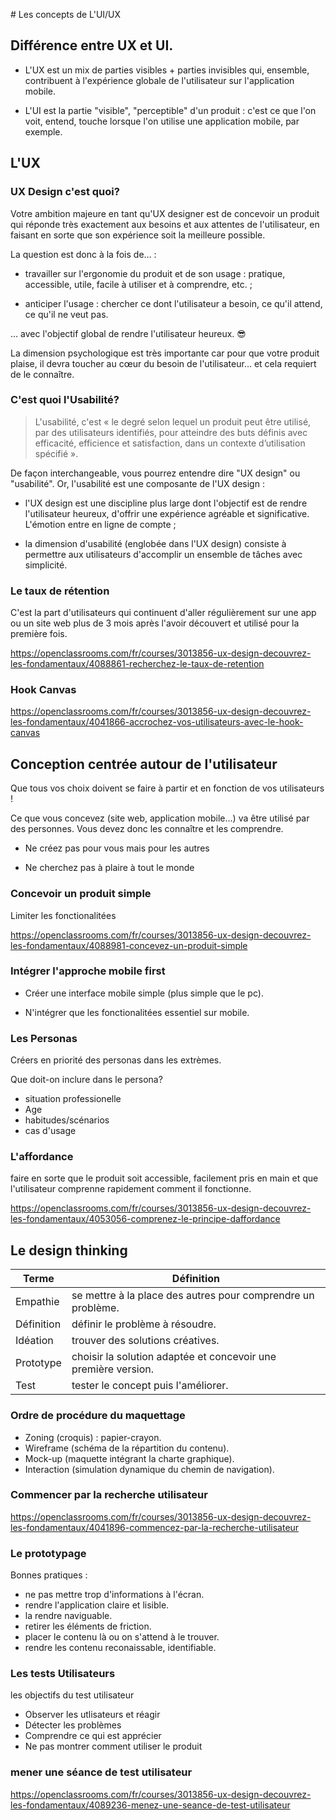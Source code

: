 # Les concepts de L'UI/UX

## Différence entre  UX et UI.

- L'UX est un mix de parties visibles + parties invisibles qui, ensemble, contribuent à l'expérience globale de l'utilisateur sur l'application mobile.

- L'UI est la partie "visible", "perceptible" d'un produit : c'est ce que l'on voit, entend, touche lorsque l'on utilise une application mobile, par exemple.

## L'UX

### UX Design c'est quoi?

Votre ambition majeure en tant qu'UX designer est de concevoir un produit qui réponde très exactement aux besoins et aux attentes de l'utilisateur, en faisant en sorte que son expérience soit la meilleure possible.

La question est donc à la fois de… :

- travailler sur l'ergonomie du produit et de son usage : pratique, accessible, utile, facile à utiliser et à comprendre, etc. ;

- anticiper l'usage : chercher ce dont l'utilisateur a besoin, ce qu'il attend, ce qu'il ne veut pas.

… avec l'objectif global de rendre l'utilisateur heureux. 😎

La dimension psychologique est très importante car pour que votre produit plaise, il devra toucher au cœur du besoin de l'utilisateur… et cela requiert de le connaître.


### C'est quoi l'Usabilité?

> L'usabilité, c'est « le degré selon lequel un produit peut être utilisé, par des utilisateurs identifiés, pour atteindre des buts définis avec efficacité, efficience et satisfaction, dans un contexte d’utilisation spécifié ».

De façon interchangeable, vous pourrez entendre dire "UX design" ou "usabilité". Or, l'usabilité est une composante de l'UX design :

- l'UX design est une discipline plus large dont l'objectif est de rendre l'utilisateur heureux, d'offrir une expérience agréable et significative. L'émotion entre en ligne de compte ;

- la dimension d'usabilité (englobée dans l'UX design) consiste à permettre aux utilisateurs d'accomplir un ensemble de tâches avec simplicité.

### Le taux de rétention

C'est la part d'utilisateurs qui continuent d'aller régulièrement sur une app ou un site web plus de 3 mois après l'avoir découvert et utilisé pour la première fois.

https://openclassrooms.com/fr/courses/3013856-ux-design-decouvrez-les-fondamentaux/4088861-recherchez-le-taux-de-retention


### Hook Canvas

https://openclassrooms.com/fr/courses/3013856-ux-design-decouvrez-les-fondamentaux/4041866-accrochez-vos-utilisateurs-avec-le-hook-canvas


## Conception centrée autour de l'utilisateur

Que tous vos choix doivent se faire à partir et en fonction de vos utilisateurs !

Ce que vous concevez (site web, application mobile…) va être utilisé par des personnes. Vous devez donc les connaître et les comprendre.

- Ne créez pas pour vous mais pour les autres

- Ne cherchez pas à plaire à tout le monde


### Concevoir un produit simple

Limiter les fonctionalitées

https://openclassrooms.com/fr/courses/3013856-ux-design-decouvrez-les-fondamentaux/4088981-concevez-un-produit-simple

### Intégrer l'approche mobile first

- Créer une interface mobile simple (plus simple que le pc).

- N'intégrer que les fonctionalitées essentiel sur mobile.

### Les Personas

Créers en priorité des personas dans les extrèmes.

Que doit-on inclure dans le persona?

- situation professionelle
- Age
- habitudes/scénarios
- cas d'usage

### L'affordance

faire en sorte que le produit soit accessible, facilement pris en main et que l'utilisateur comprenne rapidement comment il fonctionne.

https://openclassrooms.com/fr/courses/3013856-ux-design-decouvrez-les-fondamentaux/4053056-comprenez-le-principe-daffordance


## Le design thinking

| Terme | Définition |
| - | - |
| Empathie | se mettre à la place des autres pour comprendre un problème. |
| Définition | définir le problème à résoudre. |
| Idéation | trouver des solutions créatives. |
| Prototype | choisir la solution adaptée et concevoir une première version. |
| Test | tester le concept puis l'améliorer. |

### Ordre de procédure du maquettage

- Zoning (croquis) : papier-crayon.
- Wireframe (schéma de la répartition du contenu).
- Mock-up (maquette intégrant la charte graphique).
- Interaction (simulation dynamique du chemin de navigation).

### Commencer par la recherche utilisateur

https://openclassrooms.com/fr/courses/3013856-ux-design-decouvrez-les-fondamentaux/4041896-commencez-par-la-recherche-utilisateur


### Le prototypage


Bonnes pratiques : 

- ne pas mettre trop d'informations à l'écran.
- rendre l'application claire et lisible.
- la rendre naviguable.
- retirer les éléments de friction.
- placer le contenu là ou on s'attend à le trouver.
- rendre les contenu reconaissable, identifiable.


### Les tests Utilisateurs

les objectifs du test utilisateur

- Observer les utlisateurs et réagir
- Détecter les problèmes 
- Comprendre ce qui est apprécier
- Ne pas montrer comment utiliser le produit


### mener une séance de test utilisateur

https://openclassrooms.com/fr/courses/3013856-ux-design-decouvrez-les-fondamentaux/4089236-menez-une-seance-de-test-utilisateur